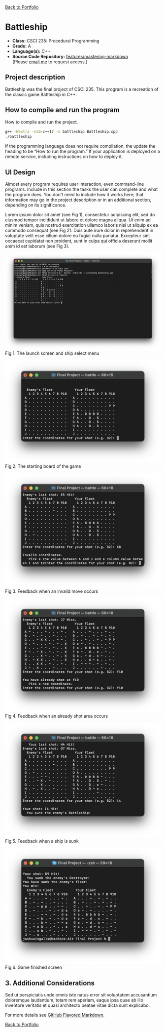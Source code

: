 [Back to Portfolio](./)

Battleship
===============

-   **Class:** CSCI 235: Procedural Programming
-   **Grade:** A
-   **Language(s):** C++
-   **Source Code Repository:** [features/mastering-markdown](https://guides.github.com/features/mastering-markdown/)  
    (Please [email me](mailto:jpingalls@csustudent.net?subject=GitHub%20Access) to request access.)

## Project description

Battleship was the final project of CSCI 235. This program is a recreation of the classic game Battleship in C++.

## How to compile and run the program

How to compile and run the project.

```bash
g++ -Wextra -std=c++17 -o battleship Battleship.cpp
./battleship
```

If the programming language does not require compilation, the update the heading to be “How to run the program.” If your application is deployed on a remote service, including instructions on how to deploy it.

## UI Design

Almost every program requires user interaction, even command-line programs. Include in this section the tasks the user can complete and what the program does. You don't need to include how it works here; that information may go in the project description or in an additional section, depending on its significance.

Lorem ipsum dolor sit amet (see Fig 1), consectetur adipiscing elit, sed do eiusmod tempor incididunt ut labore et dolore magna aliqua. Ut enim ad minim veniam, quis nostrud exercitation ullamco laboris nisi ut aliquip ex ea commodo consequat (see Fig 2). Duis aute irure dolor in reprehenderit in voluptate velit esse cillum dolore eu fugiat nulla pariatur. Excepteur sint occaecat cupidatat non proident, sunt in culpa qui officia deserunt mollit anim id est laborum (see Fig 3).

![screenshot](battleship/battle_shipselect.png)  
Fig 1. The launch screen and ship select menu

![screenshot](battleship/battle_startingboard.png)  
Fig 2. The starting board of the game

![screenshot](battleship/battle_invalid.png)  
Fig 3. Feedback when an invalid move occurs

![screenshot](battleship/battle_alreadyshot.png)  
Fig 4. Feedback when an already shot area occurs

![screenshot](battleship/battle_sunk.png)  
Fig 5. Feedback when a ship is sunk

![screenshot](battleship/battle_win.png)  
Fig 6. Game finished screen

## 3. Additional Considerations

Sed ut perspiciatis unde omnis iste natus error sit voluptatem accusantium doloremque laudantium, totam rem aperiam, eaque ipsa quae ab illo inventore veritatis et quasi architecto beatae vitae dicta sunt explicabo. 

For more details see [GitHub Flavored Markdown](https://guides.github.com/features/mastering-markdown/).

[Back to Portfolio](./)